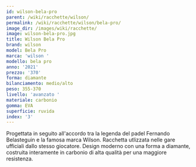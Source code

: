 ```yaml
---
id: wilson-bela-pro
parent: /wiki/racchette/wilson/
permalink: /wiki/racchette/wilson/bela-pro/
image_dir: /images/wiki/racchette/
image: wilson-bela-pro.jpg
title: Wilson Bela Pro
brand: wilson
model: Bela Pro
marca: 'wilson '
modello: bela pro
anno: '2021'
prezzo: '370'
forma: diamante
bilanciamento: medio/alto
peso: 355-370
livello: 'avanzato '
materiale: carbonio
gomma: EVA
superficie: ruvida
index: '3'
---
```

Progettata in seguito all'accordo tra la legenda del padel Fernando Belasteguin e la famosa marca Wilson. Racchetta utlizzata nelle gare ufficiali dallo stesso giocatore. Design moderno con una forma a diamante, costruita interamente in carbonio di alta qualità per una maggiore resistenza.